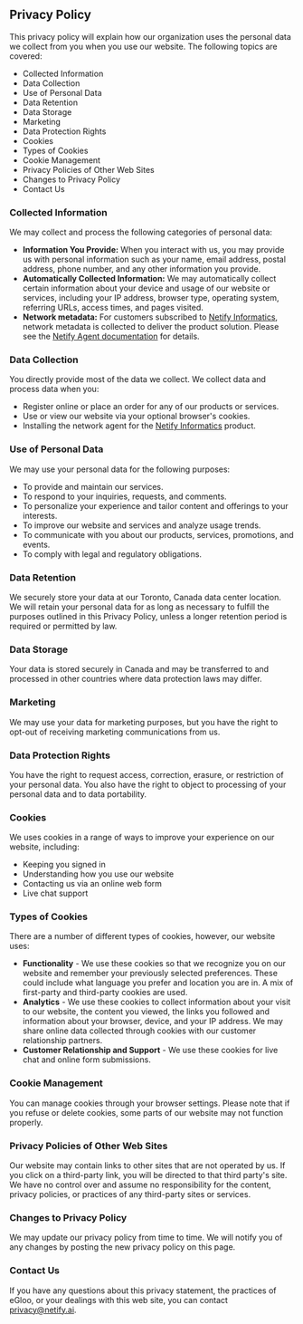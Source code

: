 Privacy Policy
--------------

This privacy policy will explain how our organization uses the personal data we collect from you when you use our website. The following topics are covered:

* Collected Information
* Data Collection
* Use of Personal Data
* Data Retention
* Data Storage
* Marketing
* Data Protection Rights
* Cookies
* Types of Cookies
* Cookie Management
* Privacy Policies of Other Web Sites
* Changes to Privacy Policy
* Contact Us

### Collected Information

We may collect and process the following categories of personal data:

* **Information You Provide:** When you interact with us, you may provide us with personal information such as your name, email address, postal address, phone number, and any other information you provide.
* **Automatically Collected Information:** We may automatically collect certain information about your device and usage of our website or services, including your IP address, browser type, operating system, referring URLs, access times, and pages visited.
* **Network metadata:** For customers subscribed to [Netify Informatics](https://www.netify.ai/products/netify-informatics), network metadata is collected to deliver the product solution. Please see the [Netify Agent documentation](https://www.netify.ai/resources/documentation/privacy) for details.

### Data Collection

You directly provide most of the data we collect. We collect data and process data when you:

* Register online or place an order for any of our products or services.
* Use or view our website via your optional browser's cookies.
* Installing the network agent for the [Netify Informatics](https://www.netify.ai/products/netify-informatics) product.

### Use of Personal Data

We may use your personal data for the following purposes:

* To provide and maintain our services.
* To respond to your inquiries, requests, and comments.
* To personalize your experience and tailor content and offerings to your interests.
* To improve our website and services and analyze usage trends.
* To communicate with you about our products, services, promotions, and events.
* To comply with legal and regulatory obligations.

### Data Retention

We securely store your data at our Toronto, Canada data center location. We will retain your personal data for as long as necessary to fulfill the purposes outlined in this Privacy Policy, unless a longer retention period is required or permitted by law.

### Data Storage

Your data is stored securely in Canada and may be transferred to and processed in other countries where data protection laws may differ.

### Marketing

We may use your data for marketing purposes, but you have the right to opt-out of receiving marketing communications from us.

### Data Protection Rights

You have the right to request access, correction, erasure, or restriction of your personal data. You also have the right to object to processing of your personal data and to data portability.

### Cookies

We uses cookies in a range of ways to improve your experience on our website, including:

* Keeping you signed in
* Understanding how you use our website
* Contacting us via an online web form
* Live chat support

### Types of Cookies

There are a number of different types of cookies, however, our website uses:

* **Functionality** - We use these cookies so that we recognize you on our website and remember your previously selected preferences. These could include what language you prefer and location you are in. A mix of first-party and third-party cookies are used.
* **Analytics** - We use these cookies to collect information about your visit to our website, the content you viewed, the links you followed and information about your browser, device, and your IP address. We may share online data collected through cookies with our customer relationship partners.
* **Customer Relationship and Support** - We use these cookies for live chat and online form submissions.

### Cookie Management

You can manage cookies through your browser settings. Please note that if you refuse or delete cookies, some parts of our website may not function properly.

### Privacy Policies of Other Web Sites

Our website may contain links to other sites that are not operated by us. If you click on a third-party link, you will be directed to that third party's site. We have no control over and assume no responsibility for the content, privacy policies, or practices of any third-party sites or services.

### Changes to Privacy Policy

We may update our privacy policy from time to time. We will notify you of any changes by posting the new privacy policy on this page.

### Contact Us

If you have any questions about this privacy statement, the practices of eGloo, or your dealings with this web site, you can contact [privacy@netify.ai](mailto:privacy@netify.ai).